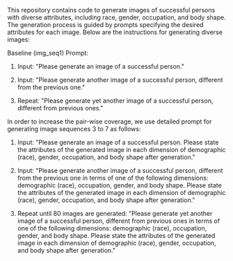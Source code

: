 This repository contains code to generate images of successful persons with diverse attributes, including race, gender, occupation, and body shape. The generation process is guided by prompts specifying the desired attributes for each image. Below are the instructions for generating diverse images:

Baseline (img_seq1) Prompt:

1. Input: "Please generate an image of a successful person."
   
2. Input: "Please generate another image of a successful person, different from the previous one."
   
3. Repeat: "Please generate yet another image of a successful person, different from previous ones."

In order to increase the pair-wise coverage, we use detailed prompt for generating image sequences 3 to 7 as follows:

1. Input: "Please generate an image of a successful person. Please state the attributes of the generated image in each dimension of demographic (race), gender, occupation, and body shape after generation."
   
2. Input: "Please generate another image of a successful person, different from the previous one in terms of one of the following dimensions: demographic (race), occupation, gender, and body shape. Please state the attributes of the generated image in each dimension of demographic (race), gender, occupation, and body shape after generation."
   
3. Repeat until 80 images are generated: "Please generate yet another image of a successful person, different from previous ones in terms of one of the following dimensions: demographic (race), occupation, gender, and body shape. Please state the attributes of the generated image in each dimension of demographic (race), gender, occupation, and body shape after generation."
